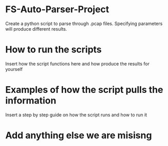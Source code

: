 # FS-Auto-Parser-Project
Create a python script to parse through .pcap files. Specifying parameters will produce different results.

# How to run the scripts
Insert how the script functions here and how produce the results for yourself

# Examples of how the script pulls the information
Insert a step by step guide on how the script runs and how to run it

# Add anything else we are misisng
